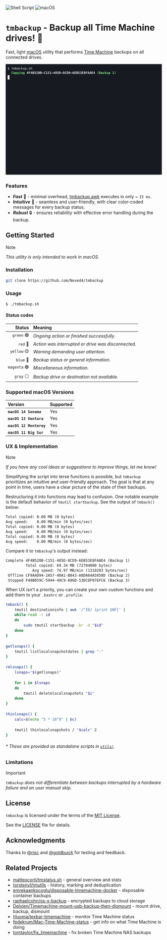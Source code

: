 ![Shell Script](https://img.shields.io/badge/Shell_Script-9DDE66?logo=gnubash&logoColor=000&style=for-the-badge)
![macOS](https://img.shields.io/badge/macOS-000000?style=for-the-badge&logo=apple&logoColor=fff)

# `tmbackup` - Backup all Time Machine drives! 🚀

Fast, light [macOS] utility that performs [Time Machine] backups on all
connected drives.

![](graphics/tmbackup.gif)

### Features

- _**Fast**_ 🚀 - minimal overhead, [tmbackup.awk](src/tmbackup.awk) executes in only ~ `15 ms`.
- _**Intuitive**_ 🎨 - seamless and user-friendly, with clear color-coded
  messages for every backup status.
- _**Robust**_ 🔒 - ensures reliability with effective error handling during
  the backup.

## Getting Started

> [!NOTE]
> _This utility is only intended to work in macOS._

### Installation

```sh
git clone https://github.com/Neved4/tmbackup
```

### Usage

```console
$ ./tmbackup.sh
```

#### Status codes

|      Status | Meaning                                             |
| ----------: | :-------------------------------------------------- |
|   `green` 🟢 | _Ongoing action or finished successfully._          |
|     `red` 🔴 | _Action was interrupted or drive was disconnected._ |
|  `yellow` 🟡 | _Warning demanding user attention._                 |
|    `blue` 🔵 | _Backup status or general information._             |
| `magenta` 🟣 | _Miscellaneous information._                        |
|    `gray` ⚪️ | _Backup drive or destination not available._        |

### Supported macOS Versions

| Version               | Supported |
| :-------------------- | :-------- |
| **`macOS 14 Sonoma`**   | Yes       |
| **`macOS 13 Ventura`**  | Yes       |
| **`macOS 12 Monterey`** | Yes       |
| **`macOS 11 Big Sur`**  | Yes       |

### UX & Implementation

> [!NOTE]
> _If you have any cool ideas or suggestions to improve things, let me
> know!_

Simplifying the script into terse functions is possible, but `tmbackup`
prioritizes an intuitive and user-friendly approach. The goal is that at
any point in time, users have a clear picture of the state of their
backups.

Restructuring it into functions may lead to confusion. One notable
example is the default behavior of `tmutil startbackup`. See the output of
`tmback()` below:

```log
Total copied: 0.00 MB (0 bytes)
Avg speed:    0.00 MB/min (0 bytes/sec)
Total copied: 0.00 MB (0 bytes)
Avg speed:    0.00 MB/min (0 bytes/sec)
Total copied: 0.00 MB (0 bytes)
Avg speed:    0.00 MB/min (0 bytes/sec)
```

Compare it to `tmbackup`'s output instead:
```log
Complete 4F4B520B-C151-485D-8CD9-6EB53E8FAAE4 (Backup 1)
         Total copied: 69.34 MB (72704000 bytes)
            Avg speed: 74.97 MB/min (1310283 bytes/sec)
 Offline CF9A4D94-2A57-40A1-B843-A8DA64A5858D (Backup 2)
 Stopped F49B059C-5944-49C9-A96D-53DCDF07EFC6 (Backup 3)
```

When UX isn't a priority, you can create your own custom functions
and add them to your `.bashrc` or `.profile`:
```sh
tmback() {
    tmutil destinationinfo | awk '/^ID/ {print $NF}' |
    while read -r id
    do
        sudo tmutil startbackup -br -d "$id"
    done
}

getlsnaps() {
    tmutil listlocalsnapshotdates | grep "-"
}

rmlsnaps() {
    lsnaps="$(getlsnaps)"

    for i in $lsnaps
    do
        tmutil deletelocalsnapshots "$i"
    done
}

thinlsnaps() {
    calc=$(echo "5 * 10^9" | bc)

    tmutil thinlocalsnapshots / "$calc" 2
}
```

###### * These are provided as standalone scripts in [`utils/`](utils/).

### Limitations

> [!IMPORTANT]
> _`tmbackup` does not differentiate between backups interrupted by a
> hardware failure and an user manual skip._

## License

`tmbackup` is licensed under the terms of the [MIT License].
   
See the [LICENSE](LICENSE) file for details.

## Acknowledgments

Thanks to [@risc] and [@goldbuick] for testing and feedback.

## Related Projects

- [matteocorti/tmstatus.sh] - general overview and stats
- [torstenvl/tmutils] - history, marking and deduplication
- [emrekaankocoglu/disposable-timemachine-docker] - disposable container
  backups
- [raphaelcohn/os-x-backup] - encrypted backups to cloud storage
- [Delvien/Timemachine-mount-usb-backup-then-dismount] - mount drive,
  backup, dismount
- [tjluoma/texbar-timemachine] - monitor Time Machine status
- [fedekrum/Mac-Time-Machine-status] - get info on what Time Machine is
  doing
- [tomtaylor/fix_timemachine] - fix broken Time Machine NAS backups

[macOS]: https://www.apple.com/macos/
[MIT License]: https://opensource.org/license/mit/
[Time Machine]: https://support.apple.com/en-gb/guide/mac-help/mh35860/14.0/mac/14.0
[@goldbuick]: https://github.com/goldbuick
[@risc]: https://github.com/0risc

[matteocorti/tmstatus.sh]: https://github.com/matteocorti/tmstatus.sh
[torstenvl/tmutils]: https://github.com/torstenvl/tmutils
[emrekaankocoglu/disposable-timemachine-docker]: https://github.com/emrekaankocoglu/disposable-timemachine-docker
[raphaelcohn/os-x-backup]: https://github.com/raphaelcohn/os-x-backup
[Delvien/Timemachine-mount-usb-backup-then-dismount]: https://github.com/Delvien/Timemachine-mount-usb-backup-then-dismount
[tjluoma/texbar-timemachine]: https://github.com/tjluoma/textbar-timemachine
[fedekrum/Mac-Time-Machine-status]: https://github.com/fedekrum/Mac-Time-Machine-status/tree/main
[tomtaylor/fix_timemachine]: https://github.com/tomtaylor/fix_timemachine
